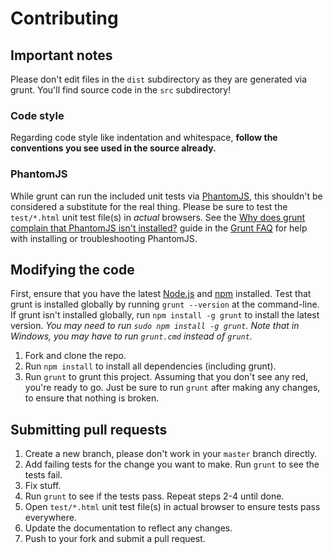 # Contributing
## Important notes
Please don't edit files in the `dist` subdirectory as they are generated via grunt. You'll find source code in the `src` subdirectory!
### Code style
Regarding code style like indentation and whitespace, **follow the conventions you see used in the source already.**
### PhantomJS
While grunt can run the included unit tests via [PhantomJS](http://phantomjs.org/), this shouldn't be considered a substitute for the real thing. Please be sure to test the `test/*.html` unit test file(s) in _actual_ browsers.
See the [Why does grunt complain that PhantomJS isn't installed?](https://github.com/gruntjs/grunt/blob/master/docs/faq.md#why-does-grunt-complain-that-phantomjs-isnt-installed) guide in the [Grunt FAQ](https://github.com/gruntjs/grunt/blob/master/docs/faq.md) for help with installing or troubleshooting PhantomJS.
## Modifying the code
First, ensure that you have the latest [Node.js](http://nodejs.org/) and [npm](http://npmjs.org/) installed.
Test that grunt is installed globally by running `grunt --version` at the command-line.  If grunt isn't installed globally, run `npm install -g grunt` to install the latest version. _You may need to run `sudo npm install -g grunt`._
_Note that in Windows, you may have to run `grunt.cmd` instead of `grunt`._
1. Fork and clone the repo.
1. Run `npm install` to install all dependencies (including grunt).
1. Run `grunt` to grunt this project.
Assuming that you don't see any red, you're ready to go. Just be sure to run `grunt` after making any changes, to ensure that nothing is broken.
## Submitting pull requests
1. Create a new branch, please don't work in your `master` branch directly.
1. Add failing tests for the change you want to make. Run `grunt` to see the tests fail.
1. Fix stuff.
1. Run `grunt` to see if the tests pass. Repeat steps 2-4 until done.
1. Open `test/*.html` unit test file(s) in actual browser to ensure tests pass everywhere.
1. Update the documentation to reflect any changes.
1. Push to your fork and submit a pull request.
